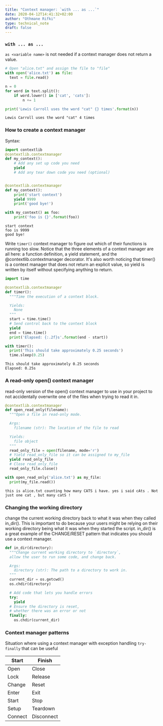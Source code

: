```yaml
---
title: "Context manager: `with ... as ...`"
date: 2020-04-12T14:41:32+02:00
author: "Othmane Rifki"
type: technical_note
draft: false
---
```

### `with ... as ...`
`as <variable name>` is not needed if a context manager does not return a value.


```python
# Open "alice.txt" and assign the file to "file"
with open('alice.txt') as file:
  text = file.read()

n = 0
for word in text.split():
    if word.lower() in ['cat', 'cats']:
        n += 1

print('Lewis Carroll uses the word "cat" {} times'.format(n))
```

    Lewis Carroll uses the word "cat" 4 times


### How to create a context manager
Syntax:
``` python
import contextlib
@contextlib.contextmanager
def my_context():
    # Add any set up code you need
    yield
    # Add any tear down code you need (optional)
```


```python

@contextlib.contextmanager
def my_context():
    print('start context')
    yield 9999
    print('good bye!')

```


```python
with my_context() as foo:
    print('foo is {}'.format(foo))
```

    start context
    foo is 9999
    good bye!


Write `timer()` context manager to figure out which of their functions is running too slow. Notice that the three elements of a context manager are all here: a function definition, a yield statement, and the @contextlib.contextmanager decorator. It's also worth noticing that timer() is a context manager that does not return an explicit value, so yield is written by itself without specifying anything to return.


```python
import time

@contextlib.contextmanager
def timer():
  """Time the execution of a context block.

  Yields:
    None
  """
  start = time.time()
  # Send control back to the context block
  yield
  end = time.time()
  print('Elapsed: {:.2f}s'.format(end - start))
```


```python
with timer():
  print('This should take approximately 0.25 seconds')
  time.sleep(0.25)
```

    This should take approximately 0.25 seconds
    Elapsed: 0.25s


### A read-only open() context manager
read-only version of the open() context manager to use in your project to not accidentally overwrite one of the files when trying to read it in.


```python
@contextlib.contextmanager
def open_read_only(filename):
  """Open a file in read-only mode.

  Args:
    filename (str): The location of the file to read

  Yields:
    file object
  """
  read_only_file = open(filename, mode='r')
  # Yield read_only_file so it can be assigned to my_file
  yield read_only_file
  # Close read_only_file
  read_only_file.close()

with open_read_only('alice.txt') as my_file:
  print(my_file.read())
```

    this is alice.txt counting how many CATS i have. yes i said cAts . Not just one cat , but many catS !


### Changing the working directory
change the current working directory back to what it was when they called in_dir(). This is important to do because your users might be relying on their working directory being what it was when they started the script. in_dir() is a great example of the CHANGE/RESET pattern that indicates you should use a context manager.


```python
def in_dir(directory):
  """Change current working directory to `directory`,
  allow the user to run some code, and change back.

  Args:
    directory (str): The path to a directory to work in.
  """
  current_dir = os.getcwd()
  os.chdir(directory)

  # Add code that lets you handle errors
  try:
    yield
  # Ensure the directory is reset,
  # whether there was an error or not
  finally:
    os.chdir(current_dir)
```

### Context manager patterns
Situation where using a context manager with exception handling `try-finally` that can be useful

Start   | Finish
---     | ---   
Open    | Close   
Lock    | Release   
Change  | Reset   
Enter   | Exit   
Start   | Stop  
Setup   | Teardown  
Connect | Disconnect  





```python

```
